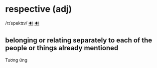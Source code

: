 # respective (adj)

/rɪˈspektɪv/ [🔊](https://www.oxfordlearnersdictionaries.com/media/english/uk_pron/r/res/respe/respective__gb_1.mp3) [🔊](https://www.oxfordlearnersdictionaries.com/media/english/us_pron/r/res/respe/respective__us_1.mp3)

## belonging or relating separately to each of the people or things already mentioned

Tương ứng